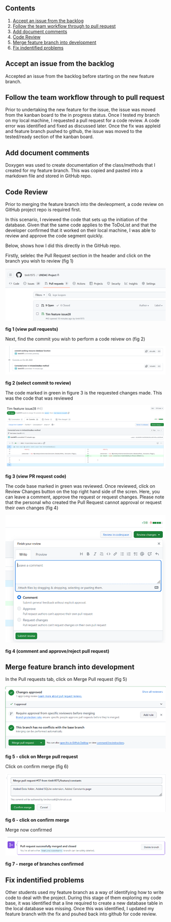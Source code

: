 ## Contents
1. [Accept an issue from the backlog](#accept-an-issue-from-the-backlog)
2. [Follow the team workflow through to pull request](#follow-the-team-workflow-through-to-pull-request)
3. [Add document comments](#add-document-comments)
4. [Code Review](#code_review)
5. [Merge feature branch into development](#merge-feature-branch-into-development)
6. [Fix indentified problems](#fix-identified-problems)


## Accept an issue from the backlog

Accepted an issue from the backlog before starting on the new feature branch.

## Follow the team workflow through to pull request

Prior to undertaking the new feature for the issue, the issue was moved from the kanban board to the in progress status.  Once I tested my branch on my local machine, I requested a pull request for a code review. A code error was identified and fixed as discussed later. Once the fix was appleid and feature branch pushed to github, the issue was moved to the tested/ready section of the kanban board.

## Add document comments

Doxygen was used to create documentation of the class/methods that I created for my feature branch.  This was copied and pasted into a markdown file and stored in GitHub repo.

## Code Review

Prior to merging the feature branch into the devleopment, a code review on GitHub project repo is required first.

In this scenario, I reviewed the code that sets up the initiation of the database. Given that the same code applies to the ToDoList and that the developer confirmed that it worked on their local machine, I was able to review and approve the code segment quickly.

Below, shows how I did this directly in the GitHub repo.

Firstly, selelec the Pull Request section in the header and click on the branch you wish to review (fig 1)

![](images/git-see-pull-request.png "")

**fig 1 (view pull requests)**

Next, find the commit you wish to perform a code reivew on (fig 2)

![](images/git-select-code-to-review.png "")

**fig 2 (select commit to review)**

The code marked in green in figure 3 is the requested changes made. This was the code that was reviewed

![](images/git-review-code.png "")

**fig 3 (view PR request code)**

The code base marked in green was reviewed.  Once reviewed, click on Review Changes button on the top right hand side of the scren. Here, you can leave a comment, approve the request or request changes. Please note that the personal who created the Pull Request cannot approval or request their own changes (fig 4)

![](images/git-leave-review.png "")

**fig 4 (comment and approve/reject pull request)**


## Merge feature branch into development 

In the Pull requests tab, click on Merge Pull request (fig 5)

![](images/github-merge-request.png "")

**fig 5 - click on Merge pull request**

Click on confirm merge (fig 6)

![](images/github-confirm-merge.png "")

**fig 6 - click on confirm merge**

Merge now confirmed

![](images/github-merge-confirmed.png "")

**fig 7 - merge of branches confirmed**

## Fix indentified problems

Other students used my feature branch as a way of identifying how to write code to deal with the project. During this stage of them exploring my code base, it was identified that a line required to create a new database table in the local database was missing. Once this was identified, I updated my feature branch with the fix and psuhed back into github for code review.
